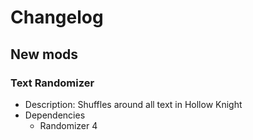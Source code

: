 # Changelog


## New mods

### Text Randomizer

- Description: Shuffles around all text in Hollow Knight
- Dependencies
  + Randomizer 4

